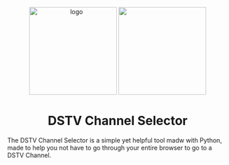 <p align="center">
  <img src="https://github.com/SoapyTheToast/DSTV-Channel_Selector/blob/main/logo.png#gh-light-mode-only" alt="logo" width="200">
  <img src="https://github.com/SoapyTheToast/DSTV-Channel_Selector/blob/main/Untitled%20design%20(9).png#gh-dark-mode-only"logo" width="200">
  <h1 align="center">DSTV Channel Selector</h1>
</p>

The DSTV Channel Selector is a simple yet helpful tool madw with Python, made to help you not have to go through your entire browser to go to a DSTV Channel.
